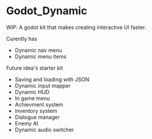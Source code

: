 # Godot_Dynamic
WIP: A godot kit that makes creating interactive UI faster.

Curently has
- Dynamic nav menu
- Dynamic menu items

Future idea's starter kit
- Saving and loading with JSON
- Dynamic input mapper
- Dynamic HUD
- In game menu
- Achievment system
- Inventory system
- Dialogue manager
- Enemy AI
- Dynamic audio switcher
